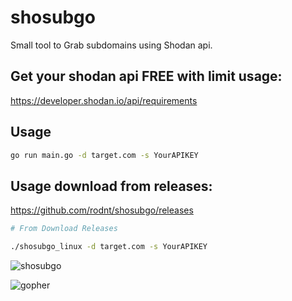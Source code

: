 # shosubgo
Small tool to Grab subdomains using Shodan api.

## Get your shodan api FREE with limit usage:
<https://developer.shodan.io/api/requirements>

## Usage
```bash
go run main.go -d target.com -s YourAPIKEY
```
## Usage download from releases:

https://github.com/rodnt/shosubgo/releases

```bash
# From Download Releases

./shosubgo_linux -d target.com -s YourAPIKEY
```

![shosubgo](https://raw.githubusercontent.com/incogbyte/shosubgo/master/shosubgo.png)


![gopher](https://encrypted-tbn0.gstatic.com/images?q=tbn%3AANd9GcTFcFPxQzLnq18PnHBkUxF6KfavmHX9q6Ukz-JWSNOg7iJu7Dsy)

